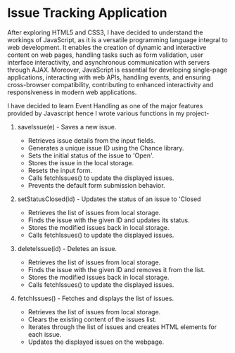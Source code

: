 # Issue Tracking Application

After exploring HTML5 and CSS3, I have decided to understand the workings of JavaScript, as it is a versatile programming language integral to web development. It enables the creation of dynamic and interactive content on web pages, handling tasks such as form validation, user interface interactivity, and asynchronous communication with servers through AJAX. Moreover, JavaScript is essential for developing single-page applications, interacting with web APIs, handling events, and ensuring cross-browser compatibility, contributing to enhanced interactivity and responsiveness in modern web applications.

I have decided to learn Event Handling as one of the major features provided by Javascript hence I wrote various functions in my project- 
1. saveIssue(e) - Saves a new issue.  
   - Retrieves issue details from the input fields.
   - Generates a unique issue ID using the Chance library.
   - Sets the initial status of the issue to 'Open'.
   - Stores the issue in the local storage.
   - Resets the input form.
   - Calls fetchIssues() to update the displayed issues.
   - Prevents the default form submission behavior.

   
2. setStatusClosed(id) - Updates the status of an issue to 'Closed
   - Retrieves the list of issues from local storage.
   - Finds the issue with the given ID and updates its status.
   - Stores the modified issues back in local storage.
   - Calls fetchIssues() to update the displayed issues.

   
3. deleteIssue(id) - Deletes an issue.
    - Retrieves the list of issues from local storage.
    - Finds the issue with the given ID and removes it from the list.
    - Stores the modified issues back in local storage.
    - Calls fetchIssues() to update the displayed issues.

   
4. fetchIssues() - Fetches and displays the list of issues.
    - Retrieves the list of issues from local storage.
    - Clears the existing content of the issues list.
    - Iterates through the list of issues and creates HTML elements for each issue.
    - Updates the displayed issues on the webpage.



